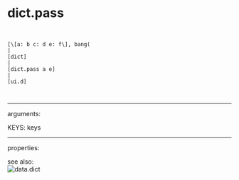 # dict.pass

```


[\[a: b c: d e: f\], bang(
|
[dict]
|
[dict.pass a e]
|
[ui.d]

            
```
---
arguments:

KEYS: keys<br>

---
properties:


see also:<br>
![data.dict]("img/object_data.dict.png")
